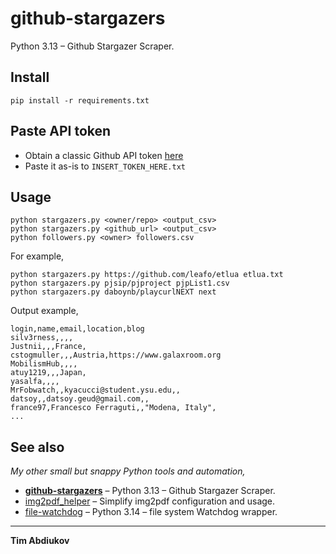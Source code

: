 # github-stargazers
Python 3.13 – Github Stargazer Scraper.

## Install

```
pip install -r requirements.txt
```

## Paste API token

* Obtain a classic Github API token [here](https://github.com/settings/tokens)
* Paste it as-is to `INSERT_TOKEN_HERE.txt`

## Usage

```
python stargazers.py <owner/repo> <output_csv>
python stargazers.py <github_url> <output_csv>
python followers.py <owner> followers.csv
```

For example,

```
python stargazers.py https://github.com/leafo/etlua etlua.txt
python stargazers.py pjsip/pjproject pjpList1.csv
python stargazers.py daboynb/playcurlNEXT next
```

Output example,

```
login,name,email,location,blog
silv3rness,,,,
Justnii,,,France,
cstogmuller,,,Austria,https://www.galaxroom.org
MobilismHub,,,,
atuy1219,,,Japan,
yasalfa,,,,
MrFobwatch,,kyacucci@student.ysu.edu,,
datsoy,,datsoy.geud@gmail.com,,
france97,Francesco Ferraguti,,"Modena, Italy",
...
```

## See also
*My other small but snappy Python tools and automation,*

* **<ins>github-stargazers</ins>** – Python 3.13 – Github Stargazer Scraper.
* [img2pdf_helper](https://github.com/TAbdiukov/img2pdf_helper) – Simplify img2pdf configuration and usage.
* [file-watchdog](https://github.com/TAbdiukov/file-watchdog) – Python 3.14 – file system Watchdog wrapper.

----------------------------------
**Tim Abdiukov**
